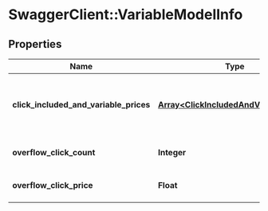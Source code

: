 # SwaggerClient::VariableModelInfo

## Properties
Name | Type | Description | Notes
------------ | ------------- | ------------- | -------------
**click_included_and_variable_prices** | [**Array&lt;ClickIncludedAndVariablePrice&gt;**](ClickIncludedAndVariablePrice.md) | Click included with variable pricing information | 
**overflow_click_count** | **Integer** | The overflow click count | 
**overflow_click_price** | **Float** | The overflow click price | 


